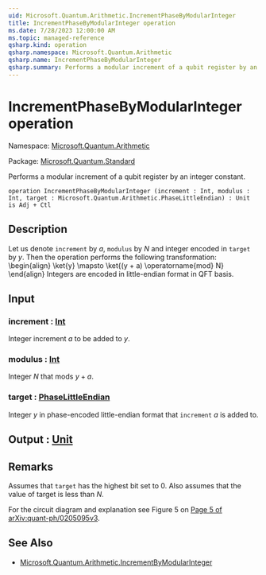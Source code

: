```yaml
---
uid: Microsoft.Quantum.Arithmetic.IncrementPhaseByModularInteger
title: IncrementPhaseByModularInteger operation
ms.date: 7/28/2023 12:00:00 AM
ms.topic: managed-reference
qsharp.kind: operation
qsharp.namespace: Microsoft.Quantum.Arithmetic
qsharp.name: IncrementPhaseByModularInteger
qsharp.summary: Performs a modular increment of a qubit register by an integer constant.
---
```


# IncrementPhaseByModularInteger operation

Namespace: [Microsoft.Quantum.Arithmetic](xref:Microsoft.Quantum.Arithmetic)

Package: [Microsoft.Quantum.Standard](https://nuget.org/packages/Microsoft.Quantum.Standard)


Performs a modular increment of a qubit register by an integer constant.

```qsharp
operation IncrementPhaseByModularInteger (increment : Int, modulus : Int, target : Microsoft.Quantum.Arithmetic.PhaseLittleEndian) : Unit is Adj + Ctl
```


## Description

Let us denote `increment` by $a$, `modulus` by $N$ and integer encoded in `target` by $y$.Then the operation performs the following transformation:\begin{align}\ket{y} \mapsto \ket{(y + a) \operatorname{mod} N}\end{align}Integers are encoded in little-endian format in QFT basis.

## Input

### increment : [Int](xref:microsoft.quantum.qsharp.valueliterals#int-literals)

Integer increment $a$ to be added to $y$.


### modulus : [Int](xref:microsoft.quantum.qsharp.valueliterals#int-literals)

Integer $N$ that mods $y + a$.


### target : [PhaseLittleEndian](xref:Microsoft.Quantum.Arithmetic.PhaseLittleEndian)

Integer $y$ in phase-encoded little-endian format that `increment` $a$ is added to.



## Output : [Unit](xref:microsoft.quantum.qsharp.valueliterals#unit-literal)



## Remarks

Assumes that `target` has the highest bit set to 0.Also assumes that the value of target is less than $N$.For the circuit diagram and explanation see Figure 5 on [Page 5of arXiv:quant-ph/0205095v3](https://arxiv.org/pdf/quant-ph/0205095v3.pdf#page=5).

## See Also

- [Microsoft.Quantum.Arithmetic.IncrementByModularInteger](xref:Microsoft.Quantum.Arithmetic.IncrementByModularInteger)
